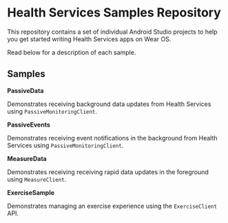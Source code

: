 Health Services Samples Repository
======================

This repository contains a set of individual Android Studio projects to help you
get started writing Health Services apps on Wear OS.

Read below for a description of each sample.


Samples
-------

**PassiveData**

Demonstrates receiving background data updates from Health Services using
`PassiveMonitoringClient`.

**PassiveEvents**

Demonstrates receiving event notifications in the background from Health
Services using `PassiveMonitoringClient`.

**MeasureData**

Demonstrates receiving receiving rapid data updates in the foreground using
`MeasureClient`.

**ExerciseSample**

Demonstrates managing an exercise experience using the `ExerciseClient` API.
